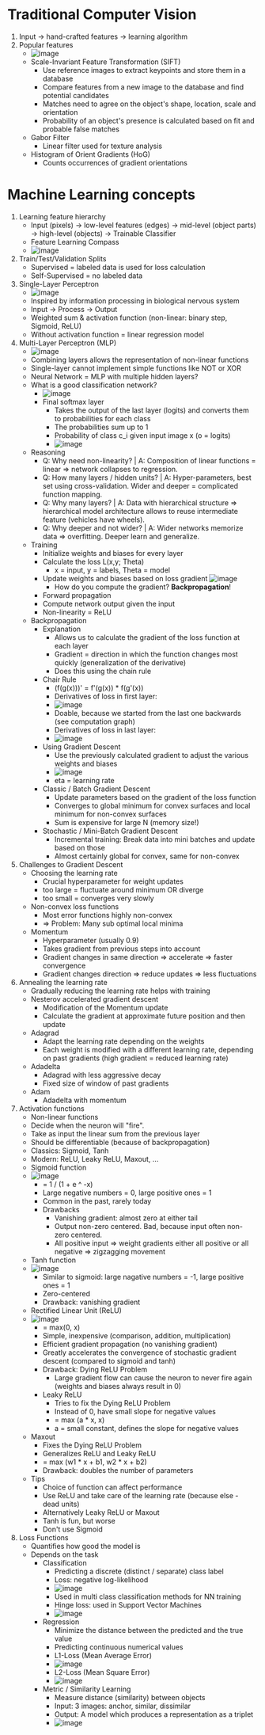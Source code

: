 # Traditional Computer Vision
1. Input -> hand-crafted features -> learning algorithm
1. Popular features
    - ![image](popular_features.png)
    - Scale-Invariant Feature Transformation (SIFT)
        * Use reference images to extract keypoints and store them in a database
        * Compare features from a new image to the database and find potential candidates
        * Matches need to agree on the object's shape, location, scale and orientation
        * Probability of an object's presence is calculated based on fit and probable false matches
    - Gabor Filter
        * Linear filter used for texture analysis
    - Histogram of Orient Gradients (HoG)
        * Counts occurrences of gradient orientations

# Machine Learning concepts
1. Learning feature hierarchy
    - Input (pixels) -> low-level features (edges) -> mid-level (object parts) -> high-level (objects) -> Trainable Classifier
    - Feature Learning Compass
    - ![image](feature_learning_compass.png)
1. Train/Test/Validation Splits
    - Supervised = labeled data is used for loss calculation
    - Self-Supervised = no labeled data
1. Single-Layer Perceptron
    - ![image](single_layer_perceptron.png)
    - Inspired by information processing in biological nervous system
    - Input -> Process -> Output
    - Weighted sum & activation function (non-linear: binary step, Sigmoid, ReLU)
    - Without activation function = linear regression model
1. Multi-Layer Perceptron (MLP)
    - ![image](multi_layer_perceptron.png)
    - Combining layers allows the representation of non-linear functions
    - Single-layer cannot implement simple functions like NOT or XOR
    - Neural Network = MLP with multiple hidden layers?
    - What is a good classification network?
        * ![image](softmax_layer_example.png)
        * Final softmax layer
            + Takes the output of the last layer (logits) and converts them to probabilities for each class
            + The probabilities sum up to 1
            + Probability of class c_i given input image x (o = logits)
            + ![image](formula_class_probability_softmax.png)
    - Reasoning
        * Q: Why need non-linearity? | A: Composition of linear functions = linear => network collapses to regression.
        * Q: How many layers / hidden units? | A: Hyper-parameters, best set using cross-validation. Wider and deeper = complicated function mapping.
        * Q: Why many layers? | A: Data with hierarchical structure => hierarchical model architecture allows to reuse intermediate feature (vehicles have wheels).
        * Q: Why deeper and not wider? | A: Wider networks memorize data => overfitting. Deeper learn and generalize.
    - Training
        * Initialize weights and biases for every layer
        * Calculate the loss L(x,y; Theta)
            + x = input, y = labels, Theta = model
        * Update weights and biases based on loss gradient ![image](formula_loss_gradient.png)
            + How do you compute the gradient? **Backpropagation**!
        * Forward propagation
        * Compute network output given the input
        * Non-linearity = ReLU
    - Backpropagation
        * Explanation
            + Allows us to calculate the gradient of the loss function at each layer
            + Gradient = direction in which the function changes most quickly (generalization of the derivative)
            + Does this using the chain rule
        * Chair Rule
            + (f(g(x)))' = f'(g(x)) * f(g'(x))
            + Derivatives of loss in first layer:
            + ![image](chain_rule_first_layer.png)
            + Doable, because we started from the last one backwards (see computation graph)
            + Derivatives of loss in last layer:
            + ![image](chain_rule_last_layer.png)
        * Using Gradient Descent
            + Use the previously calculated gradient to adjust the various weights and biases
            + ![image](formula_gradient_descent_update.png)
            + eta = learning rate
        * Classic / Batch Gradient Descent
            + Update parameters based on the gradient of the loss function
            + Converges to global minimum for convex surfaces and local minimum for non-convex surfaces
            + Sum is expensive for large N (memory size!)
        * Stochastic / Mini-Batch Gradient Descent
            + Incremental training: Break data into mini batches and update based on those
            + Almost certainly global for convex, same for non-convex
1. Challenges to Gradient Descent
    - Choosing the learning rate
        * Crucial hyperparameter for weight updates
        * too large = fluctuate around minimum OR diverge
        * too small = converges very slowly
    - Non-convex loss functions
        * Most error functions highly non-convex
        * => Problem: Many sub optimal local minima
    - Momentum
        * Hyperparameter (usually 0.9)
        * Takes gradient from previous steps into account
        * Gradient changes in same direction => accelerate => faster convergence
        * Gradient changes direction => reduce updates => less fluctuations
1. Annealing the learning rate
    - Gradually reducing the learning rate helps with training
    - Nesterov accelerated gradient descent
        * Modification of the Momentum update
        * Calculate the gradient at approximate future position and then update
    - Adagrad
        * Adapt the learning rate depending on the weights
        * Each weight is modified with a different learning rate, depending on past gradients (high gradient = reduced learning rate)
    - Adadelta
        * Adagrad with less aggressive decay
        * Fixed size of window of past gradients
    - Adam
        * Adadelta with momentum
1. Activation functions
    - Non-linear functions
    - Decide when the neuron will "fire".
    - Take as input the linear sum from the previous layer
    - Should be differentiable (because of backpropagation)
    - Classics: Sigmoid, Tanh
    - Modern: ReLU, Leaky ReLU, Maxout, ...
    - Sigmoid function
    - ![image](sigmoid_function.png)
        * = 1 / (1 + e ^ -x)
        * Large negative numbers = 0, large positive ones = 1
        * Common in the past, rarely today
        * Drawbacks
            + Vanishing gradient: almost zero at either tail
            + Output non-zero centered. Bad, because input often non-zero centered.
            + All positive input => weight gradients either all positive or all negative => zigzagging movement
    - Tanh function
    - ![image](tanh_function.png)
        * Similar to sigmoid: large nagative numbers = -1, large positive ones = 1
        * Zero-centered
        * Drawback: vanishing gradient
    - Rectified Linear Unit (ReLU)
    - ![image](relu_function.png)
        * = max(0, x)
        * Simple, inexpensive (comparison, addition, multiplication)
        * Efficient gradient propagation (no vanishing gradient)
        * Greatly accelerates the convergence of stochastic gradient descent (compared to sigmoid and tanh)
        * Drawback: Dying ReLU Problem
            + Large gradient flow can cause the neuron to never fire again (weights and biases always result in 0)
        * Leaky ReLU
            + Tries to fix the Dying ReLU Problem
            + Instead of 0, have small slope for negative values
            + = max (a * x, x)
            + a = small constant, defines the slope for negative values
    - Maxout
        * Fixes the Dying ReLU Problem
        * Generalizes ReLU and Leaky ReLU
        * = max (w1 * x + b1, w2 * x + b2)
        * Drawback: doubles the number of parameters
    - Tips
        * Choice of function can affect performance
        * Use ReLU and take care of the learning rate (because else - dead units)
        * Alternatively Leaky ReLU or Maxout
        * Tanh is fun, but worse
        * Don't use Sigmoid
1. Loss Functions
    - Quantifies how good the model is
    - Depends on the task
        * Classification
            + Predicting a discrete (distinct / separate) class label
            + Loss: negative log-likelihood
            + ![image](formula_negative_log_likelihood.png)
            + Used in multi class classification methods for NN training
            + Hinge loss: used in Support Vector Machines
            + ![image](formula_hinge_loss.png)
        * Regression
            + Minimize the distance between the predicted and the true value
            + Predicting continuous numerical values
            + L1-Loss (Mean Average Error)
            + ![image](formula_mean_average_error.png)
            + L2-Loss (Mean Square Error)
            + ![image](formula_mean_square_error.png)
        * Metric / Similarity Learning
            + Measure distance (similarity) between objects
            + Input: 3 images: anchor, similar, dissimilar
            + Output: A model which produces a representation as a triplet
            + ![image](formula_triplet_loss.png)
